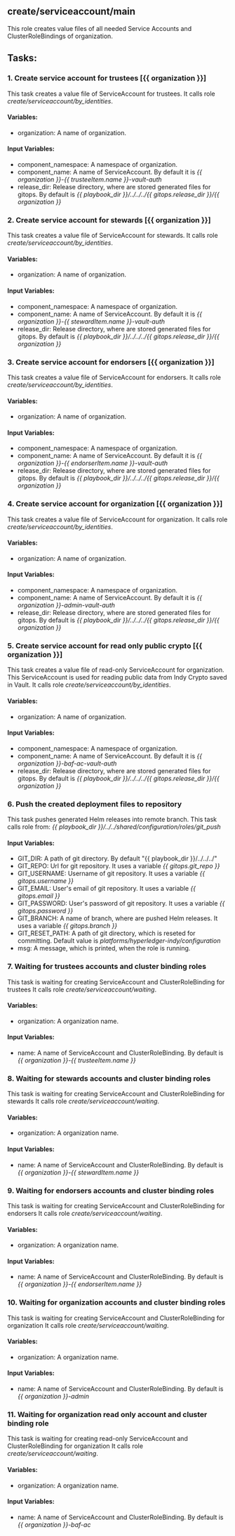 ## create/serviceaccount/main
This role creates value files of all needed Service Accounts and ClusterRoleBindings of organization.

## Tasks:
### 1. Create service account for trustees [{{ organization }}]
This task creates a value file of ServiceAccount for trustees.
It calls role *create/serviceaccount/by_identities*.

#### Variables:
 - organization: A name of organization.

#### Input Variables:
 - component_namespace: A namespace of organization.
 - component_name: A name of ServiceAccount. By default it is *{{ organization }}-{{ trusteeItem.name }}-vault-auth*
 - release_dir: Release directory, where are stored generated files for gitops. By default is *{{ playbook_dir }}/../../../{{ gitops.release_dir }}/{{ organization }}*

### 2. Create service account for stewards [{{ organization }}]
This task creates a value file of ServiceAccount for stewards.
It calls role *create/serviceaccount/by_identities*.

#### Variables:
 - organization: A name of organization.

#### Input Variables:
 - component_namespace: A namespace of organization.
 - component_name: A name of ServiceAccount. By default it is *{{ organization }}-{{ stewardItem.name }}-vault-auth*
 - release_dir: Release directory, where are stored generated files for gitops. By default is *{{ playbook_dir }}/../../../{{ gitops.release_dir }}/{{ organization }}*

### 3. Create service account for endorsers [{{ organization }}]
This task creates a value file of ServiceAccount for endorsers.
It calls role *create/serviceaccount/by_identities*.

#### Variables:
 - organization: A name of organization.

#### Input Variables:
 - component_namespace: A namespace of organization.
 - component_name: A name of ServiceAccount. By default it is *{{ organization }}-{{ endorserItem.name }}-vault-auth*
 - release_dir: Release directory, where are stored generated files for gitops. By default is *{{ playbook_dir }}/../../../{{ gitops.release_dir }}/{{ organization }}*

### 4. Create service account for organization [{{ organization }}]
This task creates a value file of ServiceAccount for organization.
It calls role *create/serviceaccount/by_identities*.

#### Variables:
 - organization: A name of organization.

#### Input Variables:
 - component_namespace: A namespace of organization.
 - component_name: A name of ServiceAccount. By default it is *{{ organization }}-admin-vault-auth*
 - release_dir: Release directory, where are stored generated files for gitops. By default is *{{ playbook_dir }}/../../../{{ gitops.release_dir }}/{{ organization }}*

### 5. Create service account for read only public crypto [{{ organization }}]
This task creates a value file of read-only ServiceAccount for organization.
This ServiceAccount is used for reading public data from Indy Crypto saved in Vault.
It calls role *create/serviceaccount/by_identities*.

#### Variables:
 - organization: A name of organization.

#### Input Variables:
 - component_namespace: A namespace of organization.
 - component_name: A name of ServiceAccount. By default it is *{{ organization }}-baf-ac-vault-auth*
 - release_dir: Release directory, where are stored generated files for gitops. By default is *{{ playbook_dir }}/../../../{{ gitops.release_dir }}/{{ organization }}*

### 6. Push the created deployment files to repository
This task pushes generated Helm releases into remote branch.
This task calls role from: *{{ playbook_dir }}/../../shared/configuration/roles/git_push*
#### Input Variables:
 - GIT_DIR: A path of git directory. By default "{{ playbook_dir }}/../../../"
 - GIT_REPO: Url for git repository. It uses a variable *{{ gitops.git_repo }}* 
 - GIT_USERNAME: Username of git repository. It uses a variable *{{ gitops.username }}*
 - GIT_EMAIL: User's email of git repository. It uses a variable *{{ gitops.email }}*
 - GIT_PASSWORD: User's password of git repository. It uses a variable *{{ gitops.password }}*
 - GIT_BRANCH: A name of branch, where are pushed Helm releases. It uses a variable *{{ gitops.branch }}*
 - GIT_RESET_PATH: A path of git directory, which is reseted for committing. Default value is *platforms/hyperledger-indy/configuration*
 - msg: A message, which is printed, when the role is running.

### 7. Waiting for trustees accounts and cluster binding roles
This task is waiting for creating ServiceAccount and ClusterRoleBinding for trustees
It calls role *create/serviceaccount/waiting*.

#### Variables:
 - organization: A organization name.

#### Input Variables:
 - name: A name of ServiceAccount and ClusterRoleBinding. By default is *{{ organization }}-{{ trusteeItem.name }}*

### 8. Waiting for stewards accounts and cluster binding roles
This task is waiting for creating ServiceAccount and ClusterRoleBinding for stewards
It calls role *create/serviceaccount/waiting*.

#### Variables:
 - organization: A organization name.

#### Input Variables:
 - name: A name of ServiceAccount and ClusterRoleBinding. By default is *{{ organization }}-{{ stewardItem.name }}*

### 9. Waiting for endorsers accounts and cluster binding roles
This task is waiting for creating ServiceAccount and ClusterRoleBinding for endorsers
It calls role *create/serviceaccount/waiting*.

#### Variables:
 - organization: A organization name.

#### Input Variables:
 - name: A name of ServiceAccount and ClusterRoleBinding. By default is *{{ organization }}-{{ endorserItem.name }}*

### 10. Waiting for organization accounts and cluster binding roles
This task is waiting for creating ServiceAccount and ClusterRoleBinding for organization
It calls role *create/serviceaccount/waiting*.

#### Variables:
 - organization: A organization name.

#### Input Variables:
 - name: A name of ServiceAccount and ClusterRoleBinding. By default is *{{ organization }}-admin*

### 11. Waiting for organization read only account and cluster binding role
This task is waiting for creating read-only ServiceAccount and ClusterRoleBinding for organization
It calls role *create/serviceaccount/waiting*.

#### Variables:
 - organization: A organization name.

#### Input Variables:
 - name: A name of ServiceAccount and ClusterRoleBinding. By default is *{{ organization }}-baf-ac*
